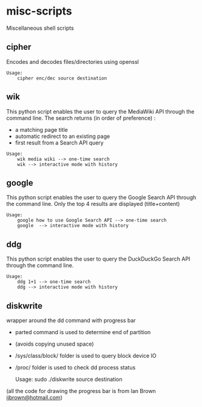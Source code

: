 misc-scripts
============
Miscellaneous shell scripts

cipher
------
Encodes and decodes files/directories using openssl

	Usage:
		cipher enc/dec source destination

wik
---
This python script enables the user to query the MediaWiki API through the 
command line. The search returns (in order of preference) :
- a matching page title
- automatic redirect to an existing page
- first result from a Search API query
```
Usage:
	wik media wiki --> one-time search
	wik	--> interactive mode with history
```

google
------
This python script enables the user to query the Google Search API through the 
command line. Only the top 4 results are displayed (title+content)

	Usage:
		google how to use Google Search API --> one-time search
		google	--> interactive mode with history

ddg
---
This python script enables the user to query the DuckDuckGo Search API through the 
command line.

	Usage:
		ddg 1+1 --> one-time search
		ddg	--> interactive mode with history

diskwrite
---------
wrapper around the dd command with progress bar
- parted command is used to determine end of partition
- (avoids copying unused space) 
- /sys/class/block/ folder is used to query block device IO
- /proc/ folder is used to check dd process status

	Usage:
		sudo ./diskwrite source destination

(all the code for drawing the progress bar is from Ian Brown ijbrown@hotmail.com)

